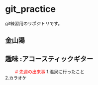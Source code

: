 # git_practice
git練習用のリポジトリです。

## 金山陽
## 趣味 :**アコースティックギター**

　　
<font color="Red"># 先週の出来事</font>
 1.温泉に行ったこと
 <br>2.カラオケ
 
